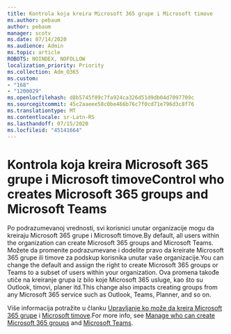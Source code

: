 ```yaml
---
title: Kontrola koja kreira Microsoft 365 grupe i Microsoft timove
ms.author: pebaum
author: pebaum
manager: scotv
ms.date: 07/14/2020
ms.audience: Admin
ms.topic: article
ROBOTS: NOINDEX, NOFOLLOW
localization_priority: Priority
ms.collection: Adm_O365
ms.custom:
- "168"
- "1200029"
ms.openlocfilehash: d8b5745f89c7fa924ca326d51d9db04d7097709c
ms.sourcegitcommit: 45c2aaeee58c0be466b76c7f0cd71e796d3c8f76
ms.translationtype: MT
ms.contentlocale: sr-Latn-RS
ms.lasthandoff: 07/15/2020
ms.locfileid: "45141664"
---
```

# <a name="control-who-creates-microsoft-365-groups-and-microsoft-teams"></a><span data-ttu-id="4b5b6-102">Kontrola koja kreira Microsoft 365 grupe i Microsoft timove</span><span class="sxs-lookup"><span data-stu-id="4b5b6-102">Control who creates Microsoft 365 groups and Microsoft Teams</span></span>

<span data-ttu-id="4b5b6-103">Po podrazumevanoj vrednosti, svi korisnici unutar organizacije mogu da kreiraju Microsoft 365 grupe i Microsoft timove.</span><span class="sxs-lookup"><span data-stu-id="4b5b6-103">By default, all users within the organization can create Microsoft 365 groups and Microsoft Teams.</span></span> <span data-ttu-id="4b5b6-104">Možete da promenite podrazumevane i dodelite pravo da kreirate Microsoft 365 grupe ili timove za podskup korisnika unutar vaše organizacije.</span><span class="sxs-lookup"><span data-stu-id="4b5b6-104">You can change the default and assign the right to create Microsoft 365 groups or Teams to a subset of users within your organization.</span></span> <span data-ttu-id="4b5b6-105">Ova promena takođe utiče na kreiranje grupa iz bilo koje Microsoft 365 usluge, kao što su Outlook, timovi, planer itd.</span><span class="sxs-lookup"><span data-stu-id="4b5b6-105">This change also impacts creating groups from any Microsoft 365 service such as Outlook, Teams, Planner, and so on.</span></span>

<span data-ttu-id="4b5b6-106">Više informacija potražite u članku [Upravljanje ko može da kreira Microsoft 365 grupe](https://support.office.com/article/Manage-who-can-create-Office-365-Groups-4c46c8cb-17d0-44b5-9776-005fced8e618) i [Microsoft timove](https://aka.ms/rtsf).</span><span class="sxs-lookup"><span data-stu-id="4b5b6-106">For more info, see [Manage who can create Microsoft 365 groups](https://support.office.com/article/Manage-who-can-create-Office-365-Groups-4c46c8cb-17d0-44b5-9776-005fced8e618) and [Microsoft Teams](https://aka.ms/rtsf).</span></span>